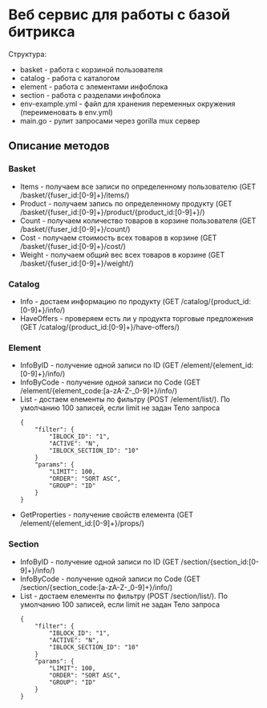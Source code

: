 # Веб сервис для работы с базой битрикса
Структура:
- basket - работа с корзиной пользователя
- catalog - работа с каталогом
- element - работа с элементами инфоблока
- section - работа с разделами инфоблока
- env-example.yml - файл для хранения переменных окружения (переименовать в env.yml)
- main.go - рулит запросами через gorilla mux сервер
## Описание методов
### Basket
- Items - получаем все записи по определенному пользователю (GET /basket/{fuser_id:[0-9]+}/items/)
- Product - получаем запись по определенному продукту (GET /basket/{fuser_id:[0-9]+}/product/{product_id:[0-9]+}/)
- Count - получаем количество товаров в корзине пользователя (GET /basket/{fuser_id:[0-9]+}/count/)
- Cost - получаем стоимость всех товаров в корзине (GET /basket/{fuser_id:[0-9]+}/cost/)
- Weight - получаем общий вес всех товаров в корзине (GET /basket/{fuser_id:[0-9]+}/weight/)
### Catalog
- Info - достаем информацию по продукту (GET /catalog/{product_id:[0-9]+}/info/)
- HaveOffers - проверяем есть ли у продукта торговые предложения (GET /catalog/{product_id:[0-9]+}/have-offers/)
### Element
- InfoByID - получение одной записи по ID (GET /element/{element_id:[0-9]+}/info/)
- InfoByCode - получение одной записи по Code (GET /element/{element_code:[a-zA-Z-_0-9]+}/info/)
- List - достаем елементы по фильтру (POST /element/list/). По умолчанию 100 записей, если limit не задан
    Тело запроса
    ```
    {
	    "filter": {
		    "IBLOCK_ID": "1",
		    "ACTIVE": "N",
		    "IBLOCK_SECTION_ID": "10"
	    }
        "params": {
            "LIMIT": 100,
            "ORDER": "SORT ASC",
            "GROUP": "ID"
        }
    }
    ```
- GetProperties - получение свойств елемента (GET /element/{element_id:[0-9]+}/props/)
### Section
- InfoByID - получение одной записи по ID (GET /section/{section_id:[0-9]+}/info/)
- InfoByCode - получение одной записи по Code (GET /section/{section_code:[a-zA-Z-_0-9]+}/info/)
- List - достаем елементы по фильтру (POST /section/list/). По умолчанию 100 записей, если limit не задан
    Тело запроса
    ```
    {
	    "filter": {
		    "IBLOCK_ID": "1",
		    "ACTIVE": "N",
		    "IBLOCK_SECTION_ID": "10"
	    }
        "params": {
            "LIMIT": 100,
            "ORDER": "SORT ASC",
            "GROUP": "ID"
        }
    }
    ```